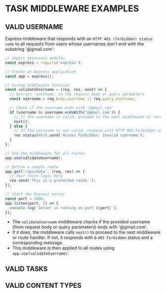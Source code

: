 # TASK MIDDLEWARE EXAMPLES 

## VALID USERNAME
Express middleware that responds with an `HTTP 403 (forbidden) status code` to all requests from users whose usernames don't end with the substring '@gmail.com':

```javascript
// Import necessary modules
const express = require('express');

// Create an Express application
const app = express();

// Custom middleware function
const validateUsername = (req, res, next) => {
  // Extract 'username' in the request body or query parameters
  const username = req.body.username || req.query.username;

  // Check if the username ends with '@gmail.com'
  if (username && username.endsWith('@gmail.com')) {
    // If the username is valid, proceed to the next middleware or route handler
    next();
  } else {
    // If the username is not valid, respond with HTTP 403 Forbidden status
    res.status(403).send('Access Forbidden: Invalid username');
  }
};

// Use the middleware for all routes
app.use(validateUsername);

// Define a sample route
app.get('/api/data', (req, res) => {
  // Your route logic here
  res.send('This is a protected route.');
});

// Start the Express server
const port = 3000;
app.listen(port, () => {
  console.log(`Server is running on port ${port}`);
});
```

- The `validateUsername` middleware checks if the provided username (from request body or query parameters) ends with '@gmail.com'.
- If it does, the middleware calls `next()` to proceed to the next middleware or route handler. If not, it responds with a `403 Forbidden` status and a corresponding message.
- This middleware is then applied to all routes using `app.use(validateUsername)`.

## VALID TASKS

## VALID CONTENT TYPES
